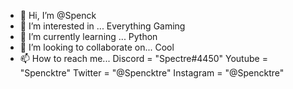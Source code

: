 - 👋 Hi, I’m @Spenck
- 👀 I’m interested in ...
       Everything
       Gaming
- 🌱 I’m currently learning ...
       Python
- 💞️ I’m looking to collaborate on...
       Cool
- 📫 How to reach me...
       Discord = "Spectre#4450"
       Youtube = "Spencktre"
       Twitter = "@Spencktre"
       Instagram = "@Spencktre"
       
